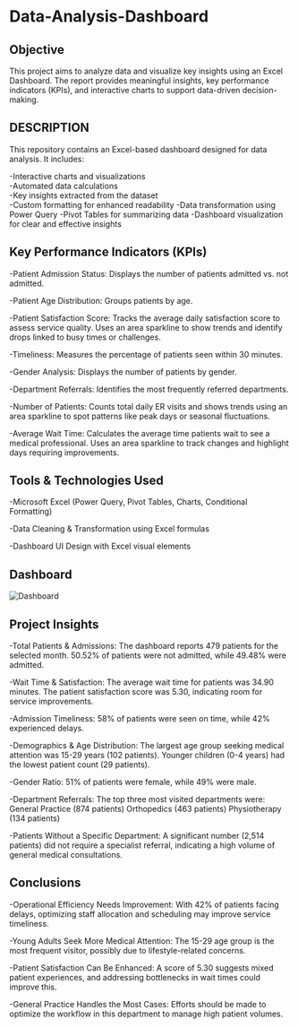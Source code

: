 # Data-Analysis-Dashboard

## Objective
This project aims to analyze data and visualize key insights using an Excel Dashboard. The report provides meaningful insights, key performance indicators (KPIs), and interactive charts to support data-driven decision-making.

## DESCRIPTION
This repository contains an Excel-based dashboard designed for data analysis.
It includes: 

-Interactive charts and visualizations  
-Automated data calculations  
-Key insights extracted from the dataset  
-Custom formatting for enhanced readability
-Data transformation using Power Query
-Pivot Tables for summarizing data
-Dashboard visualization for clear and effective insights


## Key Performance Indicators (KPIs)

-Patient Admission Status: Displays the number of patients admitted vs. not admitted.

-Patient Age Distribution: Groups patients by age.

-Patient Satisfaction Score: Tracks the average daily satisfaction score to assess service quality. Uses an area sparkline to show trends and identify drops linked to busy times or challenges.

-Timeliness: Measures the percentage of patients seen within 30 minutes.

-Gender Analysis: Displays the number of patients by gender.

-Department Referrals: Identifies the most frequently referred departments.

-Number of Patients: Counts total daily ER visits and shows trends using an area sparkline to spot patterns like peak days or seasonal fluctuations.

-Average Wait Time: Calculates the average time patients wait to see a medical professional. Uses an area sparkline to track changes and highlight days requiring improvements.


## Tools & Technologies Used

-Microsoft Excel (Power Query, Pivot Tables, Charts, Conditional Formatting)

-Data Cleaning & Transformation using Excel formulas

-Dashboard UI Design with Excel visual elements

## Dashboard
![Dashboard](https://github.com/user-attachments/assets/3a3a11e4-63fc-4215-b9b8-7bfed7d8d049)

## Project Insights
-Total Patients & Admissions: 
The dashboard reports 479 patients for the selected month.
50.52% of patients were not admitted, while 49.48% were admitted.

-Wait Time & Satisfaction:
The average wait time for patients was 34.90 minutes.
The patient satisfaction score was 5.30, indicating room for service improvements.

-Admission Timeliness:
58% of patients were seen on time, while 42% experienced delays.

-Demographics & Age Distribution:
The largest age group seeking medical attention was 15-29 years (102 patients).
Younger children (0-4 years) had the lowest patient count (29 patients).

-Gender Ratio:
51% of patients were female, while 49% were male.

-Department Referrals:
The top three most visited departments were:
General Practice (874 patients)
Orthopedics (463 patients)
Physiotherapy (134 patients)

-Patients Without a Specific Department:
A significant number (2,514 patients) did not require a specialist referral, indicating a high volume of general medical consultations.

## Conclusions
-Operational Efficiency Needs Improvement: With 42% of patients facing delays, optimizing staff allocation and scheduling may improve service timeliness. 

-Young Adults Seek More Medical Attention: The 15-29 age group is the most frequent visitor, possibly due to lifestyle-related concerns.

-Patient Satisfaction Can Be Enhanced: A score of 5.30 suggests mixed patient experiences, and addressing bottlenecks in wait times could improve this.

-General Practice Handles the Most Cases: Efforts should be made to optimize the workflow in this department to manage high patient volumes.







